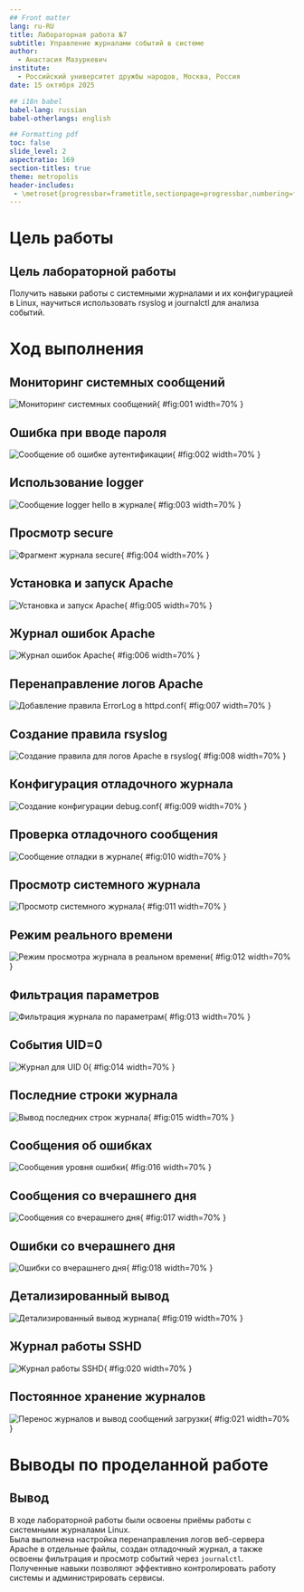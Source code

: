 ```yaml
---
## Front matter
lang: ru-RU
title: Лабораторная работа №7
subtitle: Управление журналами событий в системе
author:
  - Анастасия Мазуркевич
institute:
  - Российский университет дружбы народов, Москва, Россия
date: 15 октября 2025

## i18n babel
babel-lang: russian
babel-otherlangs: english

## Formatting pdf
toc: false
slide_level: 2
aspectratio: 169
section-titles: true
theme: metropolis
header-includes:
 - \metroset{progressbar=frametitle,sectionpage=progressbar,numbering=fraction}
---
```


# Цель работы

## Цель лабораторной работы

Получить навыки работы с системными журналами и их конфигурацией в Linux, научиться использовать rsyslog и journalctl для анализа событий.

# Ход выполнения

## Мониторинг системных сообщений

![Мониторинг системных сообщений](image/Screenshot_1.png){ #fig:001 width=70% }

## Ошибка при вводе пароля

![Сообщение об ошибке аутентификации](image/Screenshot_2.png){ #fig:002 width=70% }

## Использование logger

![Сообщение logger hello в журнале](image/Screenshot_3.png){ #fig:003 width=70% }

## Просмотр secure

![Фрагмент журнала secure](image/Screenshot_4.png){ #fig:004 width=70% }

## Установка и запуск Apache

![Установка и запуск Apache](image/Screenshot_5.png){ #fig:005 width=70% }

## Журнал ошибок Apache

![Журнал ошибок Apache](image/Screenshot_6.png){ #fig:006 width=70% }

## Перенаправление логов Apache

![Добавление правила ErrorLog в httpd.conf](image/Screenshot_7.png){ #fig:007 width=70% }

## Создание правила rsyslog

![Создание правила для логов Apache в rsyslog](image/Screenshot_8.png){ #fig:008 width=70% }

## Конфигурация отладочного журнала

![Создание конфигурации debug.conf](image/Screenshot_9.png){ #fig:009 width=70% }

## Проверка отладочного сообщения

![Сообщение отладки в журнале](image/Screenshot_10.png){ #fig:010 width=70% }

## Просмотр системного журнала

![Просмотр системного журнала](image/Screenshot_11.png){ #fig:011 width=70% }

## Режим реального времени

![Режим просмотра журнала в реальном времени](image/Screenshot_13.png){ #fig:012 width=70% }

## Фильтрация параметров

![Фильтрация журнала по параметрам](image/Screenshot_14.png){ #fig:013 width=70% }

## События UID=0

![Журнал для UID 0](image/Screenshot_15.png){ #fig:014 width=70% }

## Последние строки журнала

![Вывод последних строк журнала](image/Screenshot_16.png){ #fig:015 width=70% }

## Сообщения об ошибках

![Сообщения уровня ошибки](image/Screenshot_17.png){ #fig:016 width=70% }

## Сообщения со вчерашнего дня

![Сообщения со вчерашнего дня](image/Screenshot_18.png){ #fig:017 width=70% }

## Ошибки со вчерашнего дня

![Ошибки со вчерашнего дня](image/Screenshot_19.png){ #fig:018 width=70% }

## Детализированный вывод

![Детализированный вывод журнала](image/Screenshot_20.png){ #fig:019 width=70% }

## Журнал работы SSHD

![Журнал работы SSHD](image/Screenshot_21.png){ #fig:020 width=70% }

## Постоянное хранение журналов

![Перенос журналов и вывод сообщений загрузки](image/Screenshot_22.png){ #fig:021 width=70% }

# Выводы по проделанной работе

## Вывод

В ходе лабораторной работы были освоены приёмы работы с системными журналами Linux.  
Была выполнена настройка перенаправления логов веб-сервера Apache в отдельные файлы, создан отладочный журнал, а также освоены фильтрация и просмотр событий через `journalctl`.  
Полученные навыки позволяют эффективно контролировать работу системы и администрировать сервисы.
